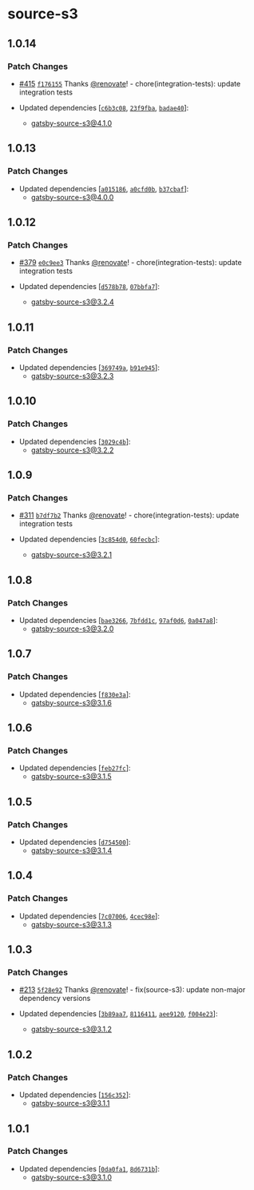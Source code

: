 # source-s3

## 1.0.14

### Patch Changes

- [#415](https://github.com/gatsby-uc/plugins/pull/415) [`f176155`](https://github.com/gatsby-uc/plugins/commit/f176155ca410ffe9bca73ce2472d62f90758de9d) Thanks [@renovate](https://github.com/apps/renovate)! - chore(integration-tests): update integration tests

- Updated dependencies [[`c6b3c08`](https://github.com/gatsby-uc/plugins/commit/c6b3c084c542b24ed0e953005f394fdb62396465), [`23f9fba`](https://github.com/gatsby-uc/plugins/commit/23f9fba42e854a86874545c4fce2be2858133c5f), [`badae40`](https://github.com/gatsby-uc/plugins/commit/badae403b130fd3bdf8d706c540d14de884c8490)]:
  - gatsby-source-s3@4.1.0

## 1.0.13

### Patch Changes

- Updated dependencies [[`a015186`](https://github.com/gatsby-uc/plugins/commit/a0151861197bef823f74bed00187ee80fa47d092), [`a0cfd0b`](https://github.com/gatsby-uc/plugins/commit/a0cfd0b5185c86f34226e67ad33509a86f686bba), [`b37cbaf`](https://github.com/gatsby-uc/plugins/commit/b37cbaf4765363d33e024cd7e313074a23c6a13e)]:
  - gatsby-source-s3@4.0.0

## 1.0.12

### Patch Changes

- [#379](https://github.com/gatsby-uc/plugins/pull/379) [`e0c9ee3`](https://github.com/gatsby-uc/plugins/commit/e0c9ee3b591bd87a407de9580d9e3ba5fd0eac62) Thanks [@renovate](https://github.com/apps/renovate)! - chore(integration-tests): update integration tests

- Updated dependencies [[`d578b78`](https://github.com/gatsby-uc/plugins/commit/d578b7896f804716a4c2222385c19be11c27bdf4), [`07bbfa7`](https://github.com/gatsby-uc/plugins/commit/07bbfa7c434b8543a7d15c5f2e87ac48705aa593)]:
  - gatsby-source-s3@3.2.4

## 1.0.11

### Patch Changes

- Updated dependencies [[`369749a`](https://github.com/gatsby-uc/plugins/commit/369749a50931bc073ba25815dc6d1e6561de28de), [`b91e945`](https://github.com/gatsby-uc/plugins/commit/b91e945ebb0a25249f8432fa682bd771407c3b04)]:
  - gatsby-source-s3@3.2.3

## 1.0.10

### Patch Changes

- Updated dependencies [[`3029c4b`](https://github.com/gatsby-uc/plugins/commit/3029c4bd65bbc5bc5203c19bd93c392934518136)]:
  - gatsby-source-s3@3.2.2

## 1.0.9

### Patch Changes

- [#311](https://github.com/gatsby-uc/plugins/pull/311) [`b7df7b2`](https://github.com/gatsby-uc/plugins/commit/b7df7b2a2ae97f55cb0025bdb12b5b52e4e7bcd3) Thanks [@renovate](https://github.com/apps/renovate)! - chore(integration-tests): update integration tests

- Updated dependencies [[`3c854d0`](https://github.com/gatsby-uc/plugins/commit/3c854d0fd7c4bb81c894a08d6dca0ca2c18f7025), [`60fecbc`](https://github.com/gatsby-uc/plugins/commit/60fecbc600ce57bf82887a78f4e4d9a430b35f00)]:
  - gatsby-source-s3@3.2.1

## 1.0.8

### Patch Changes

- Updated dependencies [[`bae3266`](https://github.com/gatsby-uc/plugins/commit/bae326612720b00116aea0928fc84a01a328fbb7), [`7bfdd1c`](https://github.com/gatsby-uc/plugins/commit/7bfdd1c2ea6c4cff5c1b8ed82c4257c606a1ee77), [`97af0d6`](https://github.com/gatsby-uc/plugins/commit/97af0d667d8f6e5265773f9cdb8eb0a184b9a6fa), [`0a047a8`](https://github.com/gatsby-uc/plugins/commit/0a047a8a241c82205b7ac43abcb7f3b9ca5b97a0)]:
  - gatsby-source-s3@3.2.0

## 1.0.7

### Patch Changes

- Updated dependencies [[`f830e3a`](https://github.com/gatsby-uc/plugins/commit/f830e3ab2cf9dc4b6daf474ed717cd02179fd556)]:
  - gatsby-source-s3@3.1.6

## 1.0.6

### Patch Changes

- Updated dependencies [[`feb27fc`](https://github.com/gatsby-uc/plugins/commit/feb27fc903253ad2d9815bc1f37b0132a7f3f89f)]:
  - gatsby-source-s3@3.1.5

## 1.0.5

### Patch Changes

- Updated dependencies [[`d754500`](https://github.com/gatsby-uc/plugins/commit/d7545002adf961b1d398703cd2a9b2d45a7d2dbd)]:
  - gatsby-source-s3@3.1.4

## 1.0.4

### Patch Changes

- Updated dependencies [[`7c07006`](https://github.com/gatsby-uc/plugins/commit/7c07006c0464a4219d89f0885d5811d01d8459ba), [`4cec98e`](https://github.com/gatsby-uc/plugins/commit/4cec98e924efe03fc0c3cc890bcdd281c05c99b9)]:
  - gatsby-source-s3@3.1.3

## 1.0.3

### Patch Changes

- [#213](https://github.com/gatsby-uc/plugins/pull/213) [`5f28e92`](https://github.com/gatsby-uc/plugins/commit/5f28e922c7351b968fee47700c2140e5163d0a37) Thanks [@renovate](https://github.com/apps/renovate)! - fix(source-s3): update non-major dependency versions

- Updated dependencies [[`3b89aa7`](https://github.com/gatsby-uc/plugins/commit/3b89aa7dc075db200f5282bf03047d8e4258c2a7), [`8116411`](https://github.com/gatsby-uc/plugins/commit/8116411db4130b8c33ad27da9994095f4323e2eb), [`aee9120`](https://github.com/gatsby-uc/plugins/commit/aee91203964091e3466279948025fb3bc825bc42), [`f004e23`](https://github.com/gatsby-uc/plugins/commit/f004e23819e05b8b62ab57d8c59f743bddd47b8b)]:
  - gatsby-source-s3@3.1.2

## 1.0.2

### Patch Changes

- Updated dependencies [[`156c352`](https://github.com/gatsby-uc/plugins/commit/156c3521f467331950296298954008dc5080be2a)]:
  - gatsby-source-s3@3.1.1

## 1.0.1

### Patch Changes

- Updated dependencies [[`0da0fa1`](https://github.com/gatsby-uc/plugins/commit/0da0fa10c0bbf1020e3b11600715ee05cfa7d570), [`8d6731b`](https://github.com/gatsby-uc/plugins/commit/8d6731b540e928dbc86ebc496a03b30f9bc2b983)]:
  - gatsby-source-s3@3.1.0
